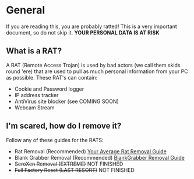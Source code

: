 # General
If you are reading this, you are probably ratted! This is a very important document, so do not skip it. **YOUR PERSONAL DATA IS AT RISK**

## What is a RAT?
A RAT (Remote Access Trojan) is used by bad actors (we call them skids round 'ere) that are used to pull as much personal information from your PC as possible.
These RAT's can contain:
- Cookie and Password logger
- IP address tracker
- AntiVirus site blocker (see COMING SOON)
- Webcam Stream

## I'm scared, how do I remove it?

Follow any of these guides for the RATS:

- Rat Removal (Recommended) [Your Average Rat Removal Guide](https://liquidsquid1.github.io/rat-removal/rats/generic)
- Blank Grabber Removal (Recommended) [BlankGrabber Removal Guide](https://liquidsquid1.github.io/rat-removal/rats/blankgrabber)
- ~~SeroXen Removal (EXTREME)~~ NOT FINISHED
- ~~Full Factory Reset (LAST RESORT)~~ NOT FINISHED
